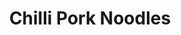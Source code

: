 ---
title: Chilli Pork Noodles
metadata:
  servings: '4'
  title: Chilli Pork Noodles
  course: Main
ingredients:
- name: red pepper
  amount: '1'
- name: onion
  amount: '1'
- name: noodles
  amount: 4 portions
- name: stock cube
  amount: '1'
- name: red chilli
  amount: '2'
- name: water
  amount: 250 ml
- name: green pepper
  amount: '1'
- name: coconut oil
  amount: 1 tsp
- name: chopped tomatoes
  amount: 400 g
- name: pork mince
  amount: 500g
cookware:
- name: frying pan
steps:
- description: Dice the onion.
- description: Add a teaspoon of coconut oil to a frying pan on a high heat, and add
    the diced onion.
- description: Once the onions have softened, add the pork mince and cook until it's
    lightly browned.
- description: Add in chopped tomatoes, stock cube and water.
- description: While that's cooking, chop and then add your red chilli, a red pepper
    and a green pepper.
- description: Simmer for around 30 minutes until the sauce has reduced.
- description: Cook the noodles and then add them to the mince. Stir through and serve.

---